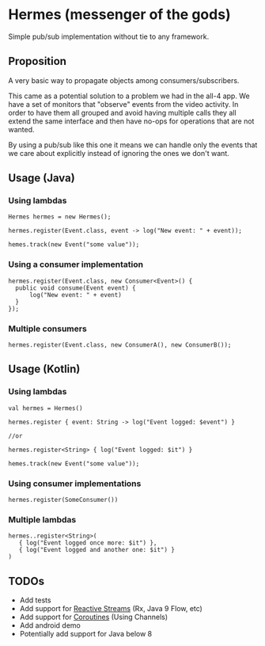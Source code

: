 # Hermes (messenger of the gods)

Simple pub/sub implementation without tie to any framework.

## Proposition

A very basic way to propagate objects among consumers/subscribers. 

This came as a potential solution to a problem we had in the all-4 app. We have
a set of monitors that "observe" events from the video activity. In order to have them 
all grouped and avoid having multiple calls they all extend the same interface and then 
have no-ops for operations that are not wanted.

By using a pub/sub like this one it means we can handle only the events that we care 
about explicitly instead of ignoring the ones we don't want.

## Usage (Java)

### Using lambdas
```
Hermes hermes = new Hermes();

hermes.register(Event.class, event -> log("New event: " + event));

hemes.track(new Event("some value"));
```

### Using a consumer implementation

```
hermes.register(Event.class, new Consumer<Event>() {
  public void consume(Event event) {
      log("New event: " + event)
  }
});
```

### Multiple consumers

```
hermes.register(Event.class, new ConsumerA(), new ConsumerB());
```

## Usage (Kotlin)

### Using lambdas
```
val hermes = Hermes()

hermes.register { event: String -> log("Event logged: $event") }

//or

hermes.register<String> { log("Event logged: $it") }

hemes.track(new Event("some value"));
```

### Using consumer implementations
```
hermes.register(SomeConsumer())
```

### Multiple lambdas
```
hermes..register<String>(
   { log("Event logged once more: $it") },
   { log("Event logged and another one: $it") }
)
```

## TODOs

 - Add tests
 - Add support for [Reactive Streams](http://www.reactive-streams.org/) (Rx, Java 9 Flow, etc)
 - Add support for [Coroutines](https://kotlinlang.org/docs/reference/coroutines.html) (Using Channels)
 - Add android demo
 - Potentially add support for Java below 8
 
